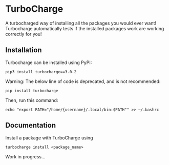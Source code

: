 # TurboCharge

A turbocharged way of installing all the packages you would ever want! Turbocharge automatically tests if the installed packages work are working correctly for you!

## Installation

Turbocharge can be installed using PyPI:
```
pip3 install turbocharge==3.0.2
```

Warning: The below line of code is deprecated, and is not recommended:
```
pip install turbocharge
```

Then, run this command:
```
echo "export PATH="/home/{username}/.local/bin:$PATH"" >> ~/.bashrc
```

## Documentation

Install a package with TurboCharge using

```
turbocharge install <package_name>
```

Work in progress...
